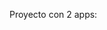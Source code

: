 Proyecto con 2 apps:
<!-- app1: formulario basado en clases (ModelForm con CBV).
app2: formulario clásico con HTML y view basada en funciones. -->

<!-- Cada app tiene su propio modelo. -->
<!-- Capacidad de registrar usuarios (Django Auth). -->
<!-- Subida de imágenes con ImageField. -->
<!-- Herencia de templates (base.html).
Un navbar con 3 links: App1, App2, AboutMe.
Una página de inicio (index) agradable a la vista con Bootstrap. -->